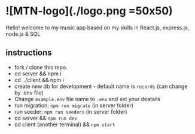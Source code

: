 # ![MTN-logo](./logo.png =50x50)

Hello! welcome to my music app based on my skills in React.js, express.js, node.js & SQL

## instructions
- fork / clone this repo.
- cd server && npm i
- cd ../client && npm i
- create new db for development - default name is `records` (can change by .env file)
- Change `example.env` file name to `.env` and set your deatails
- run migration: `npm run migrate` (in server folder)
- run seeder: `npm run seeders` (in server folder)
- cd server && `npm run dev`
- cd client (another terminal) && `npm start`
